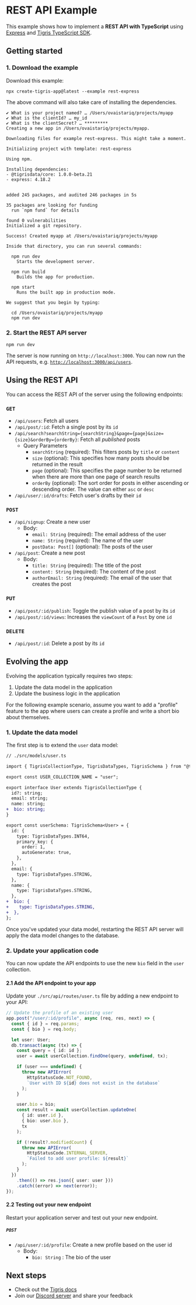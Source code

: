 # REST API Example

This example shows how to implement a **REST API with TypeScript** using
[Express](https://expressjs.com/) and
[Tigris TypeScript SDK](https://docs.tigrisdata.com/typescript/).

## Getting started

### 1. Download the example

Download this example:

```
npx create-tigris-app@latest --example rest-express
```

The above command will also take care of installing the dependencies.

```shell
✔ What is your project named? … /Users/ovaistariq/projects/myapp
✔ What is the clientId? … my_id
✔ What is the clientSecret? … *********
Creating a new app in /Users/ovaistariq/projects/myapp.

Downloading files for example rest-express. This might take a moment.

Initializing project with template: rest-express

Using npm.

Installing dependencies:
- @tigrisdata/core: 1.0.0-beta.21
- express: 4.18.2


added 245 packages, and audited 246 packages in 5s

35 packages are looking for funding
  run `npm fund` for details

found 0 vulnerabilities
Initialized a git repository.

Success! Created myapp at /Users/ovaistariq/projects/myapp

Inside that directory, you can run several commands:

  npm run dev
    Starts the development server.

  npm run build
    Builds the app for production.

  npm start
    Runs the built app in production mode.

We suggest that you begin by typing:

  cd /Users/ovaistariq/projects/myapp
  npm run dev
```

### 2. Start the REST API server

```
npm run dev
```

The server is now running on `http://localhost:3000`. You can now run the API requests, e.g. [`http://localhost:3000/api/users`](http://localhost:3000/api/users).

## Using the REST API

You can access the REST API of the server using the following endpoints:

### `GET`

- `/api/users`: Fetch all users
- `/api/post/:id`: Fetch a single post by its `id`
- `/api/search?searchString={searchString}&page={page}&size={size}&orderBy={orderBy}`: Fetch all _published_ posts
  - Query Parameters
    - `searchString` (required): This filters posts by `title` or `content`
    - `size` (optional): This specifies how many posts should be returned in the result
    - `page` (optional): This specifies the page number to be returned when there are more than one page of search results
    - `orderBy` (optional): The sort order for posts in either ascending or descending order. The value can either `asc` or `desc`
- `/api/user/:id/drafts`: Fetch user's drafts by their `id`

### `POST`

- `/api/signup`: Create a new user
  - Body:
    - `email: String` (required): The email address of the user
    - `name: String` (required): The name of the user
    - `postData: Post[]` (optional): The posts of the user
- `/api/post`: Create a new post
  - Body:
    - `title: String` (required): The title of the post
    - `content: String` (required): The content of the post
    - `authorEmail: String` (required): The email of the user that creates the post

### `PUT`

- `/api/post/:id/publish`: Toggle the publish value of a post by its `id`
- `/api/post/:id/views`: Increases the `viewCount` of a `Post` by one `id`

### `DELETE`

- `/api/post/:id`: Delete a post by its `id`

## Evolving the app

Evolving the application typically requires two steps:

1. Update the data model in the application
2. Update the business logic in the application

For the following example scenario, assume you want to add a "profile" feature to the app where users can create a profile and write a short bio about themselves.

### 1. Update the data model

The first step is to extend the `user` data model:

```diff
// ./src/models/user.ts

import { TigrisCollectionType, TigrisDataTypes, TigrisSchema } from "@tigrisdata/core/dist/types";

export const USER_COLLECTION_NAME = "user";

export interface User extends TigrisCollectionType {
  id?: string;
  email: string;
  name: string;
+  bio: string;
}

export const userSchema: TigrisSchema<User> = {
  id: {
    type: TigrisDataTypes.INT64,
    primary_key: {
      order: 1,
      autoGenerate: true,
    },
  },
  email: {
    type: TigrisDataTypes.STRING,
  },
  name: {
    type: TigrisDataTypes.STRING,
  },
+  bio: {
+    type: TigrisDataTypes.STRING,
+  },
};
```

Once you've updated your data model, restarting the REST API server will
apply the data model changes to the database.

### 2. Update your application code

You can now update the API endpoints to use the new `bio` field in the
`user` collection.

#### 2.1 Add the API endpoint to your app

Update your `./src/api/routes/user.ts` file by adding a new endpoint to your
API:

```ts
// Update the profile of an existing user
app.post("/user/:id/profile", async (req, res, next) => {
  const { id } = req.params;
  const { bio } = req.body;

  let user: User;
  db.transact(async (tx) => {
    const query = { id: id };
    user = await userCollection.findOne(query, undefined, tx);

    if (user === undefined) {
      throw new APIError(
        HttpStatusCode.NOT_FOUND,
        `User with ID ${id} does not exist in the database`
      );
    }

    user.bio = bio;
    const result = await userCollection.updateOne(
      { id: user.id },
      { bio: user.bio },
      tx
    );

    if (!result?.modifiedCount) {
      throw new APIError(
        HttpStatusCode.INTERNAL_SERVER,
        `Failed to add user profile: ${result}`
      );
    }
  })
    .then(() => res.json({ user: user }))
    .catch((error) => next(error));
});
```

#### 2.2 Testing out your new endpoint

Restart your application server and test out your new endpoint.

##### `POST`

- `/api/user/:id/profile`: Create a new profile based on the user id
  - Body:
    - `bio: String` : The bio of the user

## Next steps

- Check out the [Tigris docs](https://docs.tigrisdata.com/)
- Join our [Discord server](http://discord.tigrisdata.com/) and share your
  feedback
